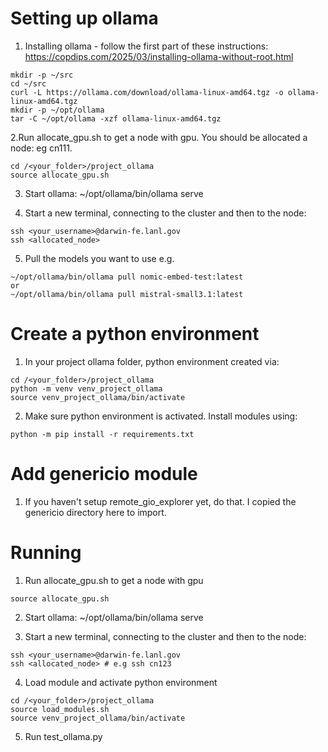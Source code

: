 # Setting up ollama

1. Installing ollama - follow the first part of these instructions: 
https://copdips.com/2025/03/installing-ollama-without-root.html
```
mkdir -p ~/src
cd ~/src
curl -L https://ollama.com/download/ollama-linux-amd64.tgz -o ollama-linux-amd64.tgz
mkdir -p ~/opt/ollama
tar -C ~/opt/ollama -xzf ollama-linux-amd64.tgz
```

2.Run allocate_gpu.sh to get a node with gpu. You should be allocated a node: eg cn111.
```
cd /<your_folder>/project_ollama
source allocate_gpu.sh
```

3. Start ollama: ~/opt/ollama/bin/ollama serve

4. Start a new terminal, connecting to the cluster and then to the node:
```
ssh <your_username>@darwin-fe.lanl.gov
ssh <allocated_node>
```

5. Pull the models you want to use e.g.
```
~/opt/ollama/bin/ollama pull nomic-embed-test:latest
or
~/opt/ollama/bin/ollama pull mistral-small3.1:latest
```

# Create a python environment

1. In your project ollama folder, python environment created via:
```
cd /<your_folder>/project_ollama
python -m venv venv_project_ollama
source venv_project_ollama/bin/activate
```

2. Make sure python environment is activated. Install modules using:
```
python -m pip install -r requirements.txt
```

# Add genericio module

1. If you haven't setup remote_gio_explorer yet, do that. I copied the genericio directory here to import.


# Running

1. Run allocate_gpu.sh to get a node with gpu
```
source allocate_gpu.sh
```

2. Start ollama: ~/opt/ollama/bin/ollama serve

3. Start a new terminal, connecting to the cluster and then to the node:
```
ssh <your_username>@darwin-fe.lanl.gov
ssh <allocated_node> # e.g ssh cn123
```

4. Load module and activate python environment
```
cd /<your_folder>/project_ollama
source load_modules.sh
source venv_project_ollama/bin/activate
```

5. Run test_ollama.py


